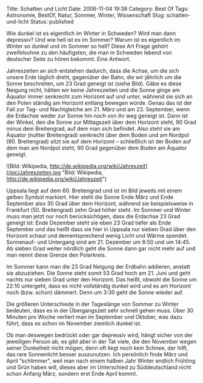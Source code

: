 Title: Schatten und Licht
Date: 2006-11-04 19:38
Category: Best Of
Tags: Astronomie, BestOf, Natur, Sommer, Winter, Wissenschaft
Slug: schatten-und-licht
Status: published

Wie dunkel ist es eigentlich im Winter in Schweden? Wird man dann
depressiv? Und wie hell ist es im Sommer? Warum ist es eigentlich im
Winter so dunkel und im Sommer so hell? Diese Art Frage gehört
zweifelsohne zu den häufigsten, die man in Schweden lebend von deutscher
Seite zu hören bekommt. Eine Antwort.

Jahreszeiten an sich entstehen dadurch, dass die Achse, um die sich
unsere Erde täglich dreht, gegenüber der Bahn, die wir jährlich um die
Sonne beschreiten, um 23 Grad geneigt ist (siehe Bild). Gäbe es diese
Neigung nicht, hätten wir keine Jahreszeiten und die Sonne ginge am
Äquator immer senkrecht zum Horizont auf und unter, während sie sich an
den Polen ständig am Horizont entlang bewegen würde. Genau das ist der
Fall zur Tag- und Nachtgleiche am 21. März und am 23. September, wenn
die Erdachse weder zur Sonne hin noch von ihr weg geneigt ist. Dann ist
der Winkel, den die Sonne zur Mittagszeit über dem Horizont steht, 90
Grad minus dem Breitengrad, auf dem man sich befindet. Also steht sie am
Äquator (nullter Breitengrad) senkrecht über dem Boden und am Nordpol
(90. Breitengrad) sitzt sie auf dem Horizont – schließlich ist der Boden
auf dem man am Nordpol steht, 90 Grad gegenüber dem Boden am Äquator
geneigt.

![Bild: Wikipedia,
http://de.wikipedia.org/wiki/Jahreszeit](/pic/Jahreszeiten.jpg "Bild: Wikipedia, http://de.wikipedia.org/wiki/Jahreszeit")

Uppsala liegt auf dem 60. Breitengrad und ist im Bild jeweils mit einem
gelben Symbol markiert. Hier steht die Sonne Ende März und Ende
September also 30 Grad über dem Horizont, während sie beispielsweise in
Frankfurt (50. Breitengrad) zehn Grad höher steht. Im Sommer und Winter
muss man jetzt nur noch berücksichtigen, dass die Erdachse 23 Grad
geneigt ist: Ende Dezember steht sie eben 23 Grad tiefer als Ende
September und das heißt dass sie hier in Uppsala nur sieben Grad über
den Horizont schaut und dementsprechend wenig Licht und Wärme spendet.
Sonnenauf- und Untergang sind am 21. Dezember um 8:50 und um 14:45. Ab
sieben Grad weiter nördlich geht die Sonne dann gar nicht mehr auf und
man nennt diese Grenze den Polarkreis.

Im Sommer kann man die 23 Grad Neigung der Erdbahn addieren, anstatt sie
abzuziehen. Die Sonne steht somit 53 Grad hoch am 21. Juni und geht
nachts nur sieben Grad unter den Horizont. Das heißt, obwohl die Sonne
um 22:10 untergeht, dass es nicht vollständig dunkel wird und es am
Horizont noch (bzw. schon) dämmert. Denn um 3:30 geht die Sonne wieder
auf.

Die größeren Unterschiede in der Tageslänge von Sommer zu Winter
bedeuten, dass es in der Übergangszeit sehr schnell gehen muss. Über 30
Minuten pro Woche verliert man im September und Oktober, was dazu führt,
dass es schon im November ziemlich dunkel ist.

Ob man deswegen bedrückt oder gar depressiv wird, hängt sicher von der
jeweiligen Person ab, es gibt aber in der Tat viele, die den November
wegen seiner Dunkelheit nicht mögen, denn oft liegt noch kein Schnee,
der hilft, das rare Sonnenlicht besser auszunutzen. Ich persönlich finde
März und April “schlimmer”, weil man nach einem halben Jahr Winter
endlich Frühling und Grün haben will, dieses aber im Unterschied zu
Süddeutschland nicht schon Anfang März, sondern erst Ende April kommt.

